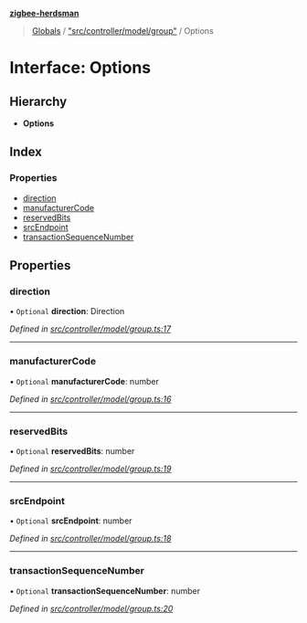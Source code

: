 **[zigbee-herdsman](../README.md)**

> [Globals](../README.md) / ["src/controller/model/group"](../modules/_src_controller_model_group_.md) / Options

# Interface: Options

## Hierarchy

* **Options**

## Index

### Properties

* [direction](_src_controller_model_group_.options.md#direction)
* [manufacturerCode](_src_controller_model_group_.options.md#manufacturercode)
* [reservedBits](_src_controller_model_group_.options.md#reservedbits)
* [srcEndpoint](_src_controller_model_group_.options.md#srcendpoint)
* [transactionSequenceNumber](_src_controller_model_group_.options.md#transactionsequencenumber)

## Properties

### direction

• `Optional` **direction**: Direction

*Defined in [src/controller/model/group.ts:17](https://github.com/Koenkk/zigbee-herdsman/blob/master/src/src/controller/model/group.ts#L17)*

___

### manufacturerCode

• `Optional` **manufacturerCode**: number

*Defined in [src/controller/model/group.ts:16](https://github.com/Koenkk/zigbee-herdsman/blob/master/src/src/controller/model/group.ts#L16)*

___

### reservedBits

• `Optional` **reservedBits**: number

*Defined in [src/controller/model/group.ts:19](https://github.com/Koenkk/zigbee-herdsman/blob/master/src/src/controller/model/group.ts#L19)*

___

### srcEndpoint

• `Optional` **srcEndpoint**: number

*Defined in [src/controller/model/group.ts:18](https://github.com/Koenkk/zigbee-herdsman/blob/master/src/src/controller/model/group.ts#L18)*

___

### transactionSequenceNumber

• `Optional` **transactionSequenceNumber**: number

*Defined in [src/controller/model/group.ts:20](https://github.com/Koenkk/zigbee-herdsman/blob/master/src/src/controller/model/group.ts#L20)*
